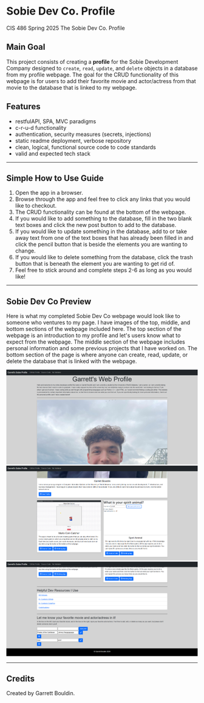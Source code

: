 # Sobie Dev Co. Profile
CIS 486 Spring 2025 The Sobie Dev Co. Profile

## Main Goal
This project consists of creating a **profile** for the Sobie Development Company designed to `create`, `read`, `update`, and `delete` objects in a database from my profile webpage. The goal for the CRUD functionality of this webpage is for users to add their favorite movie and actor/actress from that movie to the database that is linked to my webpage.

## Features  
* restfulAPI, SPA, MVC paradigms 
* c-r-u-d functionality 
* authentication, security measures (secrets, injections)
* static readme deployment, verbose repository
* clean, logical, functional source code to code standards
* valid and expected tech stack 

---

## Simple How to Use Guide
1. Open the app in a browser.  
2. Browse through the app and feel free to click any links that you would like to checkout.  
3. The CRUD functionality can be found at the bottom of the webpage.  
4. If you would like to add something to the database, fill in the two blank text boxes and click the new post button to add to the database.
5. If you would like to update something in the database, add to or take away text from one of the text boxes that has already been filled in and click the pencil button that is beside the elements you are wanting to change.
6. If you would like to delete something from the database, click the trash button that is beneath the element you are wanting to get rid of.
7. Feel free to stick around and complete steps 2-6 as long as you would like!

---

## Sobie Dev Co Preview
Here is what my completed Sobie Dev Co webpage would look like to someone who ventures to my page. I have images of the top, middle, and bottom sections of the webpage included here. The top section of the webpage is an introduction to my profile and let's users know what to expect from the webpage. The middle section of the webpage includes personal information and some previous projects that I have worked on. The bottom section of the page is where anyone can create, read, update, or delete the database that is linked with the webpage.

![App Interface](/readmeImages/top.png "Sobie Preview")
![App Interface](/readmeImages/middle.png "Sobie Preview")
![App Interface](/readmeImages/bottom.png "Sobie Preview")

---

## Credits
Created by Garrett Bouldin.
